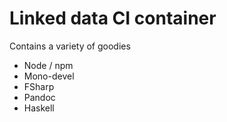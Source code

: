 # Linked data CI container

Contains a variety of goodies

* Node / npm
* Mono-devel
* FSharp
* Pandoc 
* Haskell

